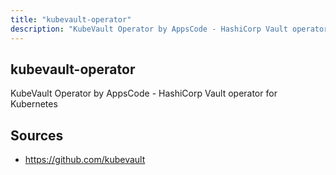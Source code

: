 ```yaml
---
title: "kubevault-operator"
description: "KubeVault Operator by AppsCode - HashiCorp Vault operator for Kubernetes"
---
```


## kubevault-operator

KubeVault Operator by AppsCode - HashiCorp Vault operator for Kubernetes

## Sources

- https://github.com/kubevault
